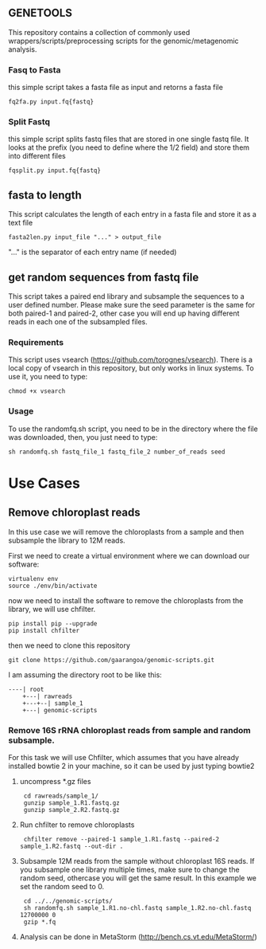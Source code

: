 ## GENETOOLS

This repository contains a collection of commonly used wrappers/scripts/preprocessing scripts for the genomic/metagenomic analysis.

### Fasq to Fasta
this simple script takes a fasta file as input and retorns a fasta file

	fq2fa.py input.fq{fastq}

### Split Fastq
this simple script splits fastq files that are stored in one single fastq file. It looks at the prefix (you need to define where the 1/2 field) and store them into different files

	fqsplit.py input.fq{fastq}

## fasta to length
This script calculates the length of each entry in a fasta file and store it as a text file

	fasta2len.py input_file "..." > output_file

"..." is the separator of each entry name (if needed)

## get random sequences from fastq file
This script takes a paired end library and subsample the sequences to a user defined number. Please make sure the seed parameter is the same for both paired-1 and paired-2, other case you will end up having different reads in each one of the subsampled files.

### Requirements
This script uses vsearch (https://github.com/torognes/vsearch). There is a local copy of vsearch in this repository, but only works in linux systems. To use it, you need to type:

	chmod +x vsearch

### Usage
To use the randomfq.sh script, you need to be in the directory where the file was downloaded, then, you just need to type:

	sh randomfq.sh fastq_file_1 fastq_file_2 number_of_reads seed


# Use Cases
## Remove chloroplast reads

In this use case we will remove the chloroplasts from a sample and then subsample the library to 12M reads.

First we need to create a virtual environment where we can download our software:

	virtualenv env
	source ./env/bin/activate

now we need to install the software to remove the chloroplasts from the library, we will use chfilter.

	pip install pip --upgrade
	pip install chfilter

then we need to clone this repository

	git clone https://github.com/gaarangoa/genomic-scripts.git

I am assuming the directory root to be like this:

	----| root
		+---| rawreads
		+---+--| sample_1
		+---| genomic-scripts

### Remove 16S rRNA chloroplast reads from sample and random subsample.

For this task we will use Chfilter, which assumes that you have already installed bowtie 2 in your machine, so it can be used by just typing bowtie2

1. uncompress *.gz files

		cd rawreads/sample_1/
		gunzip sample_1.R1.fastq.gz
		gunzip sample_2.R2.fastq.gz

2. Run chfilter to remove chloroplasts

		chfilter remove --paired-1 sample_1.R1.fastq --paired-2 sample_1.R2.fastq --out-dir .

3. Subsample 12M reads from the sample without chloroplast 16S reads. If you subsample one library multiple times, make sure to change the random seed, othercase you will get the same result. In this example we set the random seed to 0.

		cd ../../genomic-scripts/
		sh randomfq.sh sample_1.R1.no-chl.fastq sample_1.R2.no-chl.fastq 12700000 0
		gzip *.fq

4. Analysis can be done in MetaStorm (http://bench.cs.vt.edu/MetaStorm/)

